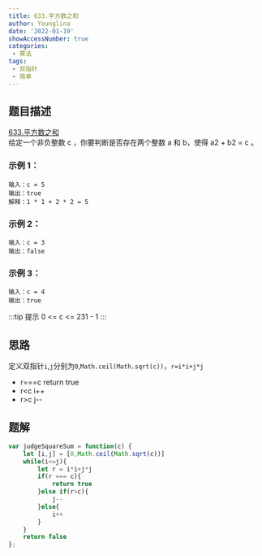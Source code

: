 ```yaml
---
title: 633.平方数之和
author: Younglina
date: '2022-01-19'
showAccessNumber: true
categories:
 - 算法
tags:
 - 双指针
 - 简单
---
```


## 题目描述
[633.平方数之和](https://leetcode-cn.com/problems/sum-of-square-numbers/)  
给定一个非负整数 c ，你要判断是否存在两个整数 a 和 b，使得 a2 + b2 = c 。

### 示例 1：
```
输入：c = 5  
输出：true  
解释：1 * 1 + 2 * 2 = 5  
```

### 示例 2：
```
输入：c = 3  
输出：false  
```

### 示例 3：
```
输入：c = 4  
输出：true  
```

:::tip 提示
0 <= c <= 231 - 1
:::

## 思路
定义双指针`i`,`j`分别为`0`,`Math.ceil(Math.sqrt(c))`，`r=i*i+j*j`
* r===c return true
* r<c i++
* r>c j--

## 题解
```javascript
var judgeSquareSum = function(c) {
    let [i,j] = [0,Math.ceil(Math.sqrt(c))]
    while(i<=j){
        let r = i*i+j*j
        if(r === c){
            return true
        }else if(r>c){
            j--
        }else{
            i++
        }
    }
    return false
};
```
